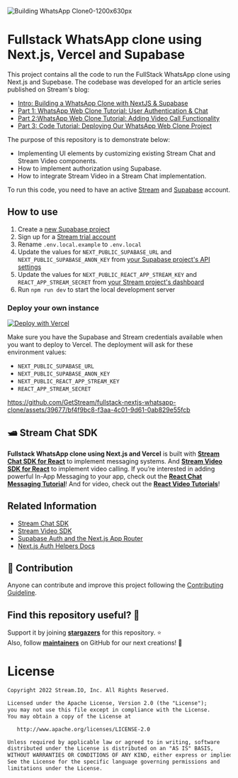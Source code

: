 ![Building WhatsApp Clone0-1200x630px](https://github.com/GetStream/fullstack-nextjs-whatsapp-clone/assets/39677/b6ee4e13-86a9-4bb7-b5e5-e783db4c0886)

# Fullstack WhatsApp clone using Next.js, Vercel and Supabase

This project contains all the code to run the FullStack WhatsApp clone using Next.js and Supebase. The codebase was developed for an article series published on Stream's blog:

- [Intro: Building a WhatsApp Clone with NextJS & Supabase](https://getstream.io/blog/whatsapp-nextjs/)
- [Part 1: WhatsApp Web Clone Tutorial: User Authentication & Chat](https://getstream.io/blog/whatsapp-chat-authentication)
- [Part 2:WhatsApp Web Clone Tutorial: Adding Video Call Functionality](https://getstream.io/blog/whatsapp-video-calling)
- [Part 3: Code Tutorial: Deploying Our WhatsApp Web Clone Project](https://getstream.io/blog/whatsapp-app-hosting)

The purpose of this repository is to demonstrate below:

- Implementing UI elements by customizing existing Stream Chat and Stream Video components.
- How to implement authorization using Supabase.
- How to integrate Stream Video in a Stream Chat implementation.

To run this code, you need to have an active [Stream](https://getstream.io/chat/trial/) and [Supabase](https://database.new) account.

<!-- ## ✍️ Technical Content -->

<!-- If you're interested in the overall architecture, each layer, and Compose themes that are used in this project, check out **[Fullstack WhatsApp clone using Next.js and Vercel](https://getstream.io/blog/fullstack-whatsapp-clone-using-nextjs-and-vercel/)**. -->

## How to use

1. Create a [new Supabase project](https://database.new)
1. Sign up for a [Stream trial account](https://getstream.io/chat/trial/)
1. Rename `.env.local.example` to `.env.local`
1. Update the values for `NEXT_PUBLIC_SUPABASE_URL` and `NEXT_PUBLIC_SUPABASE_ANON_KEY` from [your Supabase project's API settings](https://app.supabase.com/project/_/settings/api)
1. Update the values for `NEXT_PUBLIC_REACT_APP_STREAM_KEY` and `REACT_APP_STREAM_SECRET` from [your Stream project's dashboard](https://dashboard.getstream.io/)
1. Run `npm run dev` to start the local development server

### Deploy your own instance

[![Deploy with Vercel](https://vercel.com/button)](https://vercel.com/new/clone?repository-url=https%3A%2F%2Fgithub.com%2FGetStream%2Ffullstack-nextjs-whatsapp-clone&env=NEXT_PUBLIC_SUPABASE_URL,NEXT_PUBLIC_SUPABASE_ANON_KEY,NEXT_PUBLIC_REACT_APP_STREAM_KEY,REACT_APP_STREAM_SECRET&envDescription=This%20project%20requires%20credentials%20for%20Supabase's%20and%20Stream's%20APIs.&envLink=https%3A%2F%2Fgithub.com%2FGetStream%2Ffullstack-nextjs-whatsapp-clone)

Make sure you have the Supabase and Stream credentials available when you want to deploy to Vercel. The deployment will ask for these environment values:

- `NEXT_PUBLIC_SUPABASE_URL`
- `NEXT_PUBLIC_SUPABASE_ANON_KEY`
- `NEXT_PUBLIC_REACT_APP_STREAM_KEY`
- `REACT_APP_STREAM_SECRET`

https://github.com/GetStream/fullstack-nextjs-whatsapp-clone/assets/39677/bf4f9bc8-f3aa-4c01-9d61-0ab829e55fcb

## 🛥 Stream Chat SDK

**Fullstack WhatsApp clone using Next.js and Vercel** is built with **[Stream Chat SDK for React](https://getstream.io/chat/sdk/react?utm_source=Github&utm_medium=Github_Repo_Content_Ad&utm_content=Developer&utm_campaign=Github_Nov2023_Jeroen_WhatsAppReact&utm_term=DevRelOss)** to implement messaging systems. And **[Stream Video SDK for React](https://getstream.io/video/sdk/react/?utm_source=Github&utm_medium=Github_Repo_Content_Ad&utm_content=Developer&utm_campaign=Github_Nov2023_Jeroen_WhatsAppReact&utm_term=DevRelOss)** to implement video calling.
If you’re interested in adding powerful In-App Messaging to your app, check out the **[React Chat Messaging Tutorial](https://getstream.io/chat/react-chat/tutorial/?utm_source=Github&utm_medium=Github_Repo_Content_Ad&utm_content=Developer&utm_campaign=Github_Nov2023_Jeroen_WhatsAppReact&utm_term=DevRelOss)**! And for video, check out the **[React Video Tutorials](https://getstream.io/video/sdk/react/#tutorials?utm_source=Github&utm_medium=Github_Repo_Content_Ad&utm_content=Developer&utm_campaign=Github_Nov2023_Jeroen_WhatsAppReact&utm_term=DevRelOss)**!

## Related Information

- [Stream Chat SDK](https://getstream.io/chat/sdk/react/)
- [Stream Video SDK](https://getstream.io/video/sdk/react/)
- [Supabase Auth and the Next.js App Router](https://github.com/supabase/supabase/tree/master/examples/auth/nextjs)
- [Next.js Auth Helpers Docs](https://supabase.com/docs/guides/auth/auth-helpers/nextjs)

## 🤝 Contribution

Anyone can contribute and improve this project following the [Contributing Guideline](https://github.com/GetStream/fullstack-nextjs-whatsapp-clone/stargazers/blob/main/CONTRIBUTING.md).

## Find this repository useful? 💙

Support it by joining **[stargazers](https://github.com/GetStream/fullstack-nextjs-whatsapp-clone/stargazers)** for this repository. :star: <br>
Also, follow **[maintainers](https://github.com/jeroenleenarts)** on GitHub for our next creations! 🤩

# License

```xml
Copyright 2022 Stream.IO, Inc. All Rights Reserved.

Licensed under the Apache License, Version 2.0 (the "License");
you may not use this file except in compliance with the License.
You may obtain a copy of the License at

   http://www.apache.org/licenses/LICENSE-2.0

Unless required by applicable law or agreed to in writing, software
distributed under the License is distributed on an "AS IS" BASIS,
WITHOUT WARRANTIES OR CONDITIONS OF ANY KIND, either express or implied.
See the License for the specific language governing permissions and
limitations under the License.
```
